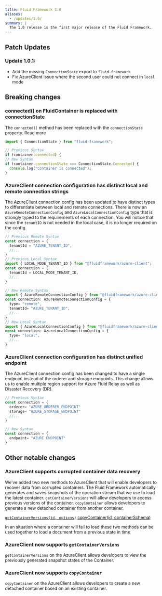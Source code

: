 ```yaml
---
title: Fluid Framework 1.0
aliases:
  - /updates/1.0/
summary: |
  The 1.0 release is the first major release of the Fluid Framework.
---
```


## Patch Updates

### Update 1.0.1:
- Add the missing `ConnectionState` export to `fluid-framework`
- Fix AzureClient issue where the second user could not connect in `local` mode

## Breaking changes

### connected() on FluidContainer is replaced with connectionState

The `connected()` method has been replaced with the `connectionState` property. Read more

```js
import { ConnectionState } from "fluid-framework";

// Previous Syntax
if (container.connected) {
// New Syntax
if (container.connectionState === ConnectionState.Connected) {
  console.log("Container is connected");
}
```

### AzureClient connection configuration has distinct local and remote connection strings

The AzureClient connection config has been updated to have distinct types to differentiate between local and remote connections. There is now an `AzureRemoteConnectionConfig` and `AzureLocalConnectionConfig` type that is strongly typed to the requirements of each connection. You will notice that since the `tenantID` is not needed in the local case, it is no longer required on the config.

```js
// Previous Remote Syntax
const connection = {
  tenantId = "AZURE_TENANT_ID",
  //...
}
// Previous Local Syntax
import { LOCAL_MODE_TENANT_ID } from "@fluidframework/azure-client";
const connection = {
  tenantId = LOCAL_MODE_TENANT_ID,
  //...
}
```

```js
// New Remote Syntax
import { AzureRemoteConnectionConfig } from "@fluidframework/azure-client";
const connection: AzureRemoteConnectionConfig = {
  type= "remote",
  tenantId= "AZURE_TENANT_ID",
  //...
}
// New Local Syntax
import { AzureLocalConnectionConfig } from "@fluidframework/azure-client";
const connection: AzureLocalConnectionConfig = {
  type= "local",
  //...
}
```

### AzureClient connection configuration has distinct unified endpoint

The AzureClient connection config has been changed to have a single endpoint instead of the orderer and storage endpoints. This change allows us to enable multiple region support for Azure Fluid Relay as well as Disaster Recovery (DR).

```js
// Previous Syntax
const connection = {
  orderer= "AZURE_ORDERER_ENDPOINT"
  storage= "AZURE_STORAGE_ENDPOINT"
  //...
}
```

```js
// New Syntax
const connection = {
  endpoint= "AZURE_ENDPOINT"
}
```

## Other notable changes

### AzureClient supports corrupted container data recovery

We've added two new methods to AzureClient that will enable developers to recover data from corrupted containers. The Fluid Framework automatically generates and saves snapshots of the operation stream that we use to load the latest container. `getContainerVersions` will allow developers to access previous versions of the container. `copyContainer` allows developers to generate a new detached container from another container.

[`getContainerVersions(id, options)`](https://fluidframework.com/docs/apis/azure-client/azureclient/#azure-client-azureclient-getcontainerversions-Method)
[copyContainer(id, containerSchema)](https://fluidframework.com/docs/apis/azure-client/azureclient/#azure-client-azureclient-copycontainer-Method)

In an situation where a container will fail to load these two methods can be used together to load a document from a previous state in time.

### AzureClient now supports `getContainerVersions`

`getContainerVersions` on the AzureClient allows developers to view the previously generated snapshot states of the Container.

### AzureClient now supports `copyContainer`

`copyContainer` on the AzureClient allows developers to create a new detached container based on an existing container.
